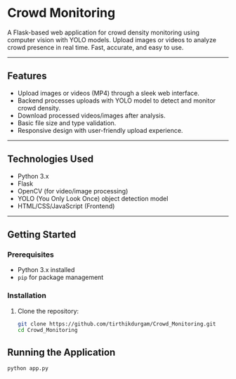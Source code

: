 # Crowd Monitoring

A Flask-based web application for crowd density monitoring using computer vision with YOLO models. Upload images or videos to analyze crowd presence in real time. Fast, accurate, and easy to use.

---

## Features

- Upload images or videos (MP4) through a sleek web interface.
- Backend processes uploads with YOLO model to detect and monitor crowd density.
- Download processed videos/images after analysis.
- Basic file size and type validation.
- Responsive design with user-friendly upload experience.

---

## Technologies Used

- Python 3.x
- Flask
- OpenCV (for video/image processing)
- YOLO (You Only Look Once) object detection model
- HTML/CSS/JavaScript (Frontend)

---

## Getting Started

### Prerequisites

- Python 3.x installed
- `pip` for package management

### Installation

1. Clone the repository:

   ```bash
   git clone https://github.com/tirthikdurgam/Crowd_Monitoring.git
   cd Crowd_Monitoring
## Running the Application

  ```bash
  python app.py

